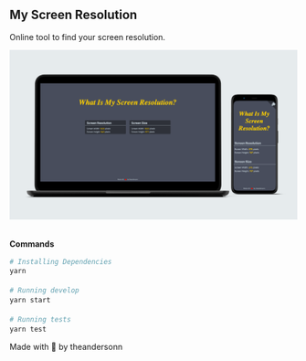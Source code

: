 ## My Screen Resolution

Online tool to find your screen resolution.

<img alt="what--is--my--screen--resolution" src="https://raw.githubusercontent.com/theandersonn/my-screen-resolution/master/src/images/what--is--my--screen--resolution.png" />
<br><br>

**Commands**

```sh
# Installing Dependencies
yarn

# Running develop
yarn start

# Running tests
yarn test
```

Made with 💜 by theandersonn
